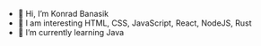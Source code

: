 - 👋 Hi, I’m Konrad Banasik
- 👀 I am interesting HTML, CSS, JavaScript, React, NodeJS, Rust
- 🌱 I’m currently learning Java


<!---
Konrad440/Konrad440 is a ✨ special ✨ repository because its `README.md` (this file) appears on your GitHub profile.
You can click the Preview link to take a look at your changes.
--->
